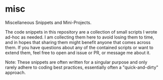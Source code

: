 # misc
Miscellaneous Snippets and Mini-Projects.

The code snippets in this repository are a collection of small scripts I wrote ad-hoc as needed. I am collecting them here to avoid losing them to time, and in hopes that sharing them might benefit anyone that comes across them. If you have questions about any of the contained scripts or want to extend them, feel free to open and issue or PR, or message me about it.

Note: These snippets are often written for a singular purpose and only rarely adhere to coding best practices, essentially often a "quick-and-dirty" approach.
